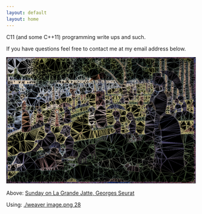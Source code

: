 ```yaml
---
layout: default
layout: home
---
```


C11 (and some C++11) programming write ups and such.

If you have questions feel free to contact me at my email address below.

![Sunday on La Grande Jatate, Georges Seurat](/images/sunday.png)

Above: [Sunday on La Grande Jatte, Georges Seurat](https://www.artic.edu/artworks/27992/a-sunday-on-la-grande-jatte-1884)

Using: [./weaver image.png 28](https://github.com/glouw/weaver)
